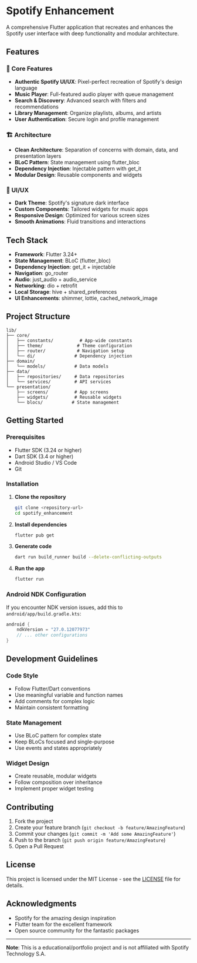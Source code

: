 # Spotify Enhancement

A comprehensive Flutter application that recreates and enhances the Spotify user interface with deep functionality and modular architecture.

## Features

### 🎵 Core Features
- **Authentic Spotify UI/UX**: Pixel-perfect recreation of Spotify's design language
- **Music Player**: Full-featured audio player with queue management
- **Search & Discovery**: Advanced search with filters and recommendations
- **Library Management**: Organize playlists, albums, and artists
- **User Authentication**: Secure login and profile management

### 🏗️ Architecture
- **Clean Architecture**: Separation of concerns with domain, data, and presentation layers
- **BLoC Pattern**: State management using flutter_bloc
- **Dependency Injection**: Injectable pattern with get_it
- **Modular Design**: Reusable components and widgets

### 🎨 UI/UX
- **Dark Theme**: Spotify's signature dark interface
- **Custom Components**: Tailored widgets for music apps
- **Responsive Design**: Optimized for various screen sizes
- **Smooth Animations**: Fluid transitions and interactions

## Tech Stack

- **Framework**: Flutter 3.24+
- **State Management**: BLoC (flutter_bloc)
- **Dependency Injection**: get_it + injectable
- **Navigation**: go_router
- **Audio**: just_audio + audio_service
- **Networking**: dio + retrofit
- **Local Storage**: hive + shared_preferences
- **UI Enhancements**: shimmer, lottie, cached_network_image

## Project Structure

```
lib/
├── core/
│   ├── constants/          # App-wide constants
│   ├── theme/             # Theme configuration
│   ├── router/            # Navigation setup
│   └── di/               # Dependency injection
├── domain/
│   └── models/           # Data models
├── data/
│   ├── repositories/     # Data repositories
│   └── services/         # API services
└── presentation/
    ├── screens/          # App screens
    ├── widgets/          # Reusable widgets
    └── blocs/           # State management
```

## Getting Started

### Prerequisites
- Flutter SDK (3.24 or higher)
- Dart SDK (3.4 or higher)
- Android Studio / VS Code
- Git

### Installation

1. **Clone the repository**
   ```bash
   git clone <repository-url>
   cd spotify_enhancement
   ```

2. **Install dependencies**
   ```bash
   flutter pub get
   ```

3. **Generate code**
   ```bash
   dart run build_runner build --delete-conflicting-outputs
   ```

4. **Run the app**
   ```bash
   flutter run
   ```

### Android NDK Configuration

If you encounter NDK version issues, add this to `android/app/build.gradle.kts`:

```kotlin
android {
    ndkVersion = "27.0.12077973"
    // ... other configurations
}
```

## Development Guidelines

### Code Style
- Follow Flutter/Dart conventions
- Use meaningful variable and function names
- Add comments for complex logic
- Maintain consistent formatting

### State Management
- Use BLoC pattern for complex state
- Keep BLoCs focused and single-purpose
- Use events and states appropriately

### Widget Design
- Create reusable, modular widgets
- Follow composition over inheritance
- Implement proper widget testing

## Contributing

1. Fork the project
2. Create your feature branch (`git checkout -b feature/AmazingFeature`)
3. Commit your changes (`git commit -m 'Add some AmazingFeature'`)
4. Push to the branch (`git push origin feature/AmazingFeature`)
5. Open a Pull Request

## License

This project is licensed under the MIT License - see the [LICENSE](LICENSE) file for details.

## Acknowledgments

- Spotify for the amazing design inspiration
- Flutter team for the excellent framework
- Open source community for the fantastic packages

---

**Note**: This is a educational/portfolio project and is not affiliated with Spotify Technology S.A.